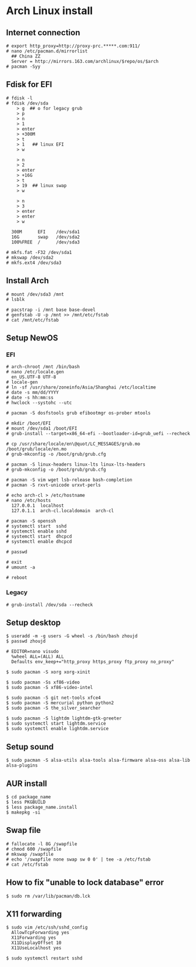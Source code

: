Arch Linux install
==================

## Internet connection

    # export http_proxy=http://proxy-prc.*****.com:911/
    # nano /etc/pacman.d/mirrorlist
      ## China ZZ
      Server = http://mirrors.163.com/archlinux/$repo/os/$arch
    # pacman -Syy

## Fdisk for EFI

    # fdisk -l
    # fdisk /dev/sda
        > g  ## o for legacy grub
        > p
        > n
        > 1
        > enter
        > +300M
        > t
        > 1   ## linux EFI
        > w

        > n
        > 2
        > enter
        > +16G
        > t
        > 19  ## linux swap
        > w

        > n
        > 3
        > enter
        > enter
        > w

      300M      EFI    /dev/sda1
      16G       swap   /dev/sda2
      100%FREE  /      /dev/sda3

    # mkfs.fat -F32 /dev/sda1
    # mkswap /dev/sda2
    # mkfs.ext4 /dev/sda3

## Install Arch

    # mount /dev/sda3 /mnt
    # lsblk

    # pacstrap -i /mnt base base-devel
    # genfstab -U -p /mnt >> /mnt/etc/fstab
    # cat /mnt/etc/fstab

## Setup NewOS
### EFI

    # arch-chroot /mnt /bin/bash
    # nano /etc/locale.gen
      en_US.UTF-8 UTF-8
    # locale-gen
    # ln -sf /usr/share/zoneinfo/Asia/Shanghai /etc/localtime
    # date -s mm/dd/YYYY
    # date -s hh:mm:ss
    # hwclock --systohc --utc

    # pacman -S dosfstools grub efibootmgr os-prober mtools

    # mkdir /boot/EFI
    # mount /dev/sda1 /boot/EFI
    # grub-install --target=x86_64-efi --bootloader-id=grub_uefi --recheck

    # cp /usr/share/locale/en\@quot/LC_MESSAGES/grub.mo /boot/grub/locale/en.mo
    # grub-mkconfig -o /boot/grub/grub.cfg

    # pacman -S linux-headers linux-lts linux-lts-headers
    # grub-mkconfig -o /boot/grub/grub.cfg

    # pacman -S vim wget lsb-release bash-completion
    # pacman -S rxvt-unicode urxvt-perls

    # echo arch-cl > /etc/hostname
    # nano /etc/hosts
      127.0.0.1  localhost
      127.0.1.1  arch-cl.localdomain  arch-cl

    # pacman -S openssh
    # systemctl start  sshd
    # systemctl enable sshd
    # systemctl start  dhcpcd
    # systemctl enable dhcpcd

    # passwd

    # exit
    # umount -a

    # reboot

### Legacy

    # grub-install /dev/sda --recheck

## Setup desktop

    $ useradd -m -g users -G wheel -s /bin/bash zhoujd
    $ passwd zhoujd

    # EDITOR=nano visudo
      %wheel ALL=(ALL) ALL
      Defaults env_keep+="http_proxy https_proxy ftp_proxy no_proxy"

    $ sudo pacman -S xorg xorg-xinit

    $ sudo pacman -Ss xf86-video
    $ sudo pacman -S xf86-video-intel

    $ sudo pacman -S git net-tools xfce4
    $ sudo pacman -S mercurial python python2
    $ sudo pacman -S the_silver_searcher

    $ sudo pacman -S lightdm lightdm-gtk-greeter
    $ sudo systemctl start lightdm.service
    $ sudo systemctl enable lightdm.service

## Setup sound

    $ sudo pacman -S alsa-utils alsa-tools alsa-firmware alsa-oss alsa-lib alsa-plugins

## AUR install

    $ cd package_name
    $ less PKGBUILD
    $ less package_name.install
    $ makepkg -si

## Swap file

    # fallocate -l 8G /swapfile
    # chmod 600 /swapfile
    # mkswap /swapfile
    # echo '/swapfile none swap sw 0 0' | tee -a /etc/fstab
    # cat /etc/fstab

## How to fix "unable to lock database" error

    $ sudo rm /var/lib/pacman/db.lck

## X11 forwarding

    $ sudo vim /etc/ssh/sshd_config
      AllowTcpForwarding yes
      X11Forwarding yes
      X11DisplayOffset 10
      X11UseLocalhost yes

    $ sudo systemctl restart sshd
